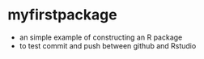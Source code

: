 # myfirstpackage
- an simple example of constructing an R package
- to test commit and push between github and Rstudio
